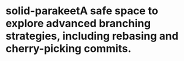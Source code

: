 # solid-parakeetA safe space to explore advanced branching strategies, including rebasing and cherry-picking commits.
